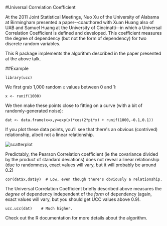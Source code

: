#Universal Correlation Coefficient

At the 2011 Joint Statistical Meetings, Nuo Xu of the University of Alabama at Birmingham presented a paper--coauthored with Xuan Huang also of UAB and Samuel Huang at the University of Cincinatti--in which a Universal Correlation Coefficient is defined and developed. This coefficient measures the degree of dependency (but not the form of dependency) for two discrete random variables.

This R package implements the algorithm described in the paper presented at the above talk.

##Example

    library(ucc)

We first grab 1,000 random `x` values between 0 and 1:

    x <- runif(1000)

We then make these points close to fitting on a curve (with a bit of randomly-generated noise):

    dat <- data.frame(x=x,y=exp(x)*cos(2*pi*x) + runif(1000,-0.1,0.1))

If you plot these data points, you'll see that there's an obvious (contrived) relationship, albeit not a linear relationship.

![scatterplot](https://raw.github.com/jackmaney/ucc/master/img/scatterplot.png)

Predictably, the Pearson Correlation coefficient (ie the covariance divided by the product of standard deviations) does not reveal a linear relationship (due to randomness, exact values will vary, but it will probably be around 0.2)

    cor(dat$x,dat$y)  # Low, even though there's obviously a relationship.

The Universal Correlation Coefficient briefly described above measures the *degree* of dependency independent of the *form* of dependency (again, exact values will vary, but you should get UCC values above 0.9).

    ucc.ucc(dat)    # Much higher.

Check out the R documentation for more details about the algorithm.
